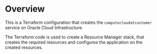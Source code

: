 # Overview 
This is a Terraform configuration that creates the `computecloudatcustomer` service on Oracle Cloud Infrastructure. 

The Terraform code is used to create a Resource Manager stack, that creates the required resources and configures the application on the created resources.